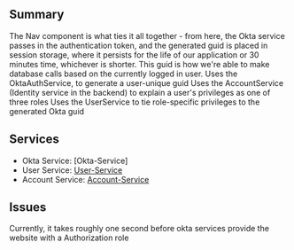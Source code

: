 ## Summary
The Nav component is what ties it all together - from here, the Okta service passes in the authentication token, and the generated guid
is placed in session storage, where it persists for the life of our application or 30 minutes time, whichever is shorter. This guid is
how we're able to make database calls based on the currently logged in user. Uses the OktaAuthService, to generate a user-unique guid
Uses the AccountService (Identity service in the backend) to explain a user's privileges as one of three roles
Uses the UserService to tie role-specific privileges to the generated Okta guid

## Services
- Okta Service: [Okta-Service]
- User Service: [User-Service]
- Account Service: [Account-Service]

## Issues
Currently, it takes roughly one second before okta services provide the website with a Authorization role

[User-Service]: ../Services/Misc/User.md
[Account-Service]: ../Services/Identity/Account.md